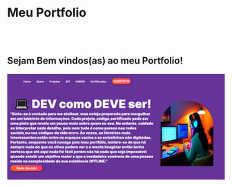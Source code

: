 <h1> Meu Portfolio </h1>
<br>
<br>
<h2>Sejam Bem vindos(as) ao meu Portfolio!</h2>
<img src="https://github.com/devalvesff00ff/Meu-portfolio/blob/main/img/GIT.png?raw=true" />

